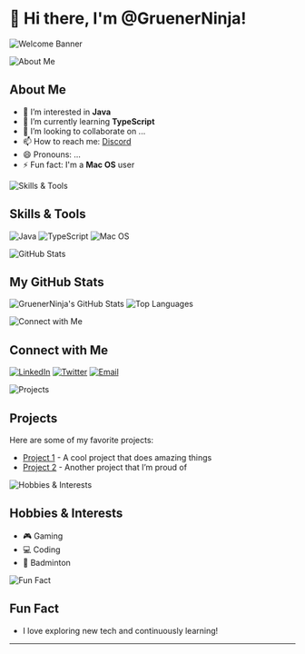 # 👋 Hi there, I'm @GruenerNinja! 

![Welcome Banner](https://github.com/GruenerNinja/GruenerNinja/assets/banner.png)

![About Me](sandbox:/mnt/data/banner_0.png)

## About Me

- 👀 I’m interested in **Java**
- 🌱 I’m currently learning **TypeScript**
- 💞️ I’m looking to collaborate on ...
- 📫 How to reach me: [Discord](https://discord.gg/45sh5E7Dr8)
- 😄 Pronouns: ...
- ⚡ Fun fact: I'm a **Mac OS** user

![Skills & Tools](sandbox:/mnt/data/banner_1.png)

## Skills & Tools

![Java](https://img.shields.io/badge/Java-ED8B00?style=for-the-badge&logo=java&logoColor=white)
![TypeScript](https://img.shields.io/badge/TypeScript-007ACC?style=for-the-badge&logo=typescript&logoColor=white)
![Mac OS](https://img.shields.io/badge/MacOS-000000?style=for-the-badge&logo=apple&logoColor=white)

![GitHub Stats](sandbox:/mnt/data/banner_2.png)

## My GitHub Stats

![GruenerNinja's GitHub Stats](https://github-readme-stats.vercel.app/api?username=GruenerNinja&show_icons=true&theme=dark)
![Top Languages](https://github-readme-stats.vercel.app/api/top-langs/?username=GruenerNinja&layout=compact&theme=dark)

![Connect with Me](sandbox:/mnt/data/banner_3.png)

## Connect with Me

[![LinkedIn](https://img.shields.io/badge/LinkedIn-0A66C2?style=for-the-badge&logo=linkedin&logoColor=white)](https://www.linkedin.com)
[![Twitter](https://img.shields.io/badge/Twitter-1DA1F2?style=for-the-badge&logo=twitter&logoColor=white)](https://twitter.com)
[![Email](https://img.shields.io/badge/Email-D14836?style=for-the-badge&logo=gmail&logoColor=white)](mailto:themodcraft@themodcraft.net)

![Projects](sandbox:/mnt/data/banner_4.png)

## Projects

Here are some of my favorite projects:

- [Project 1](https://github.com/GruenerNinja/Project1) - A cool project that does amazing things
- [Project 2](https://github.com/GruenerNinja/Project2) - Another project that I’m proud of

![Hobbies & Interests](sandbox:/mnt/data/banner_5.png)

## Hobbies & Interests

- 🎮 Gaming
- 💻 Coding
- 🏸 Badminton

![Fun Fact](sandbox:/mnt/data/banner_6.png)

## Fun Fact

- I love exploring new tech and continuously learning!

---

<!---
GruenerNinja/GruenerNinja is a ✨ special ✨ repository because its `README.md` (this file) appears on your GitHub profile.
You can click the Preview link to take a look at your changes.
--->
